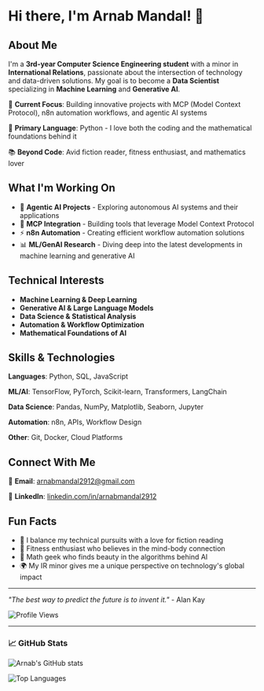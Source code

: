 # Hi there, I'm Arnab Mandal! 👋

## About Me

I'm a **3rd-year Computer Science Engineering student** with a minor in **International Relations**, passionate about the intersection of technology and data-driven solutions. My goal is to become a **Data Scientist** specializing in **Machine Learning** and **Generative AI**.

🎯 **Current Focus**: Building innovative projects with MCP (Model Context Protocol), n8n automation workflows, and agentic AI systems

🐍 **Primary Language**: Python - I love both the coding and the mathematical foundations behind it

📚 **Beyond Code**: Avid fiction reader, fitness enthusiast, and mathematics lover

## What I'm Working On

- 🤖 **Agentic AI Projects** - Exploring autonomous AI systems and their applications
- 🔗 **MCP Integration** - Building tools that leverage Model Context Protocol
- ⚡ **n8n Automation** - Creating efficient workflow automation solutions
- 📊 **ML/GenAI Research** - Diving deep into the latest developments in machine learning and generative AI

## Technical Interests

- **Machine Learning & Deep Learning**
- **Generative AI & Large Language Models**
- **Data Science & Statistical Analysis**
- **Automation & Workflow Optimization**
- **Mathematical Foundations of AI**

## Skills & Technologies

**Languages**: Python, SQL, JavaScript

**ML/AI**: TensorFlow, PyTorch, Scikit-learn, Transformers, LangChain

**Data Science**: Pandas, NumPy, Matplotlib, Seaborn, Jupyter

**Automation**: n8n, APIs, Workflow Design

**Other**: Git, Docker, Cloud Platforms

## Connect With Me

📧 **Email**: [arnabmandal2912@gmail.com](mailto:arnabmandal2912@gmail.com)

💼 **LinkedIn**: [linkedin.com/in/arnabmandal2912](https://www.linkedin.com/in/arnabmandal2912)

## Fun Facts

- 📖 I balance my technical pursuits with a love for fiction reading
- 💪 Fitness enthusiast who believes in the mind-body connection
- 🔢 Math geek who finds beauty in the algorithms behind AI
- 🌍 My IR minor gives me a unique perspective on technology's global impact

---

*"The best way to predict the future is to invent it."* - Alan Kay

![Profile Views](https://komarev.com/ghpvc/?username=Eros483&color=brightgreen)

---

### 📈 GitHub Stats

![Arnab's GitHub stats](https://github-readme-stats.vercel.app/api?username=Eros483&show_icons=true&theme=radical)

![Top Languages](https://github-readme-stats.vercel.app/api/top-langs/?username=Eros483&layout=compact&theme=radical)
